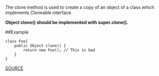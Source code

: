 The clone method is used to create a copy of an object of a class which implements Cloneable interface. 

**Object clone() should be implemented with super.clone().**

##Example

  	class Foo{ 
  		public Object clone() { 
  			return new Foo(); // This is bad 
  		} 
    }

[SOURCE](http://pmd.sourceforge.net/pmd-5.3.2/pmd-java/rules/java/clone.html#ProperCloneImplementation)

